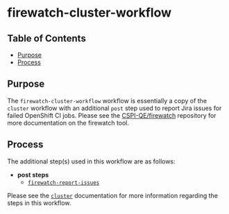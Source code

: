 # firewatch-cluster-workflow<!-- omit from toc -->

## Table of Contents<!-- omit from toc -->

- [Purpose](#purpose)
- [Process](#process)

## Purpose

The `firewatch-cluster-workflow` workflow is essentially a copy of the `cluster` workflow with an additional `post` step used to report Jira issues for failed OpenShift CI jobs. Please see the [CSPI-QE/firewatch](https://github.com/CSPI-QE/firewatch) repository for more documentation on the firewatch tool.

## Process

The additional step(s) used in this workflow are as follows:

- **post steps**
  - [`firewatch-report-issues`](../../report-issues/firewatch-report-issues-ref.yaml)

Please see the [`cluster`](https://steps.ci.openshift.org/workflow/cluster) documentation for more information regarding the steps in this workflow.
